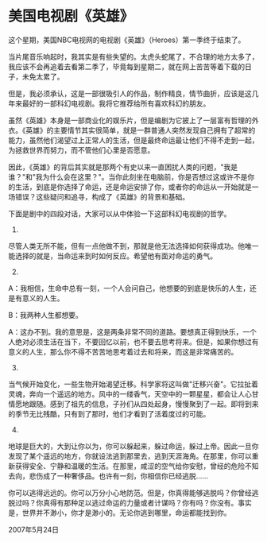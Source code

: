 # 美国电视剧《英雄》

这个星期，美国NBC电视网的电视剧《英雄》（Heroes）第一季终于结束了。

当片尾音乐响起时，我其实是有些失望的。太虎头蛇尾了，不合理的地方太多了，我应该不会再追着去看第二季了，毕竟每到星期二，就在网上苦苦等着下载的日子，未免太累了。

但是，我必须承认，这是一部很吸引人的作品，制作精良，情节曲折，应该是这几年来最好的一部科幻电视剧。我将它推荐给所有喜欢科幻的朋友。

虽然《英雄》本身是一部商业化的娱乐片，但是编剧为它披上了一层富有哲理的外衣。《英雄》的主要情节其实很简单，就是一群普通人突然发现自己拥有了超常的能力，虽然他们渴望过上正常人的生活，但是最终命运最让他们不得不走到一起，为拯救世界而努力，而不管他们心里是否愿意。

因此，《英雄》的背后其实就是那两个有史以来一直困扰人类的问题，"我是谁？"和"我为什么会在这里？"。当你此刻坐在电脑前，你是否想过这或许不是你的生活，到底是你选择了命运，还是命运安排了你，或者你的命运从一开始就是一场错误？这些疑问和追寻，构成了《英雄》的背景和基础。

下面是剧中的四段对话，大家可以从中体验一下这部科幻电视剧的哲学。

1.

尽管人类无所不能，但有一点他做不到，那就是他无法选择如何获得成功。他唯一能选择的就是，当命运来到时如何反应。希望他有面对命运的勇气。

2.

A：我相信，生命中总有一刻，一个人会问自己，他想要的到底是快乐的人生，还是有意义的人生。

B：我两种人生都想要。

A：这办不到。我的意思是，这是两条非常不同的道路。要想真正得到快乐，一个人绝对必须生活在当下，不要回忆以前，也不要去思考将来。但是，如果你想过有意义的人生，那么你不得不苦苦地思考着过去和将来，而这是非常痛苦的。

3.

当气候开始变化，一些生物开始渴望迁移。科学家将这叫做"迁移兴奋"。它拉扯着灵魂，奔向一个遥远的地方。风中的一缕香气，天空中的一颗星星，都会让人心甘情愿地跟随。感到了祖先的信息，子孙们从四处起身，慢慢聚到了一起。即将到来的季节无比残酷，只有到了那时，他们才看到了活着度过的可能。

4.

地球是巨大的，大到让你以为，你可以躲起来，躲过命运，躲过上帝。因此一旦你发现了某个遥远的地方，你就设法逃到那里去，逃到天涯海角。在那里，你可以重新获得安全、宁静和温暖的生活。在那里，咸涩的空气给你安慰，曾经的危险不知去向，悲伤成了一种奢侈品。也许有一刻，你相信你已经逃脱......

你可以逃得远远的。你可以万分小心地防范。但是，你真得能够逃脱吗？你曾经逃脱过吗？你真得有那种足以逃过命运的力量或者计谋吗？你有吗？你没有。事实是，世界并不渺小，你才是渺小的。无论你逃到哪里，命运都能找到你。

2007年5月24日

